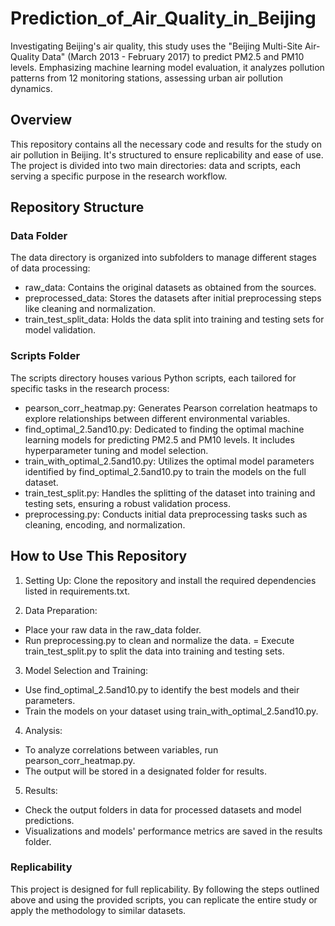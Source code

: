 # Prediction_of_Air_Quality_in_Beijing
Investigating Beijing's air quality, this study uses the "Beijing Multi-Site Air-Quality Data" (March 2013 - February 2017) to predict PM2.5 and PM10 levels. Emphasizing machine learning model evaluation, it analyzes pollution patterns from 12 monitoring stations, assessing urban air pollution dynamics.

## Overview
This repository contains all the necessary code and results for the study on air pollution in Beijing. It's structured to ensure replicability and ease of use. The project is divided into two main directories: data and scripts, each serving a specific purpose in the research workflow.

## Repository Structure
### Data Folder
The data directory is organized into subfolders to manage different stages of data processing:

- raw_data: Contains the original datasets as obtained from the sources.
- preprocessed_data: Stores the datasets after initial preprocessing steps like cleaning and normalization.
- train_test_split_data: Holds the data split into training and testing sets for model validation.

### Scripts Folder
The scripts directory houses various Python scripts, each tailored for specific tasks in the research process:

- pearson_corr_heatmap.py: Generates Pearson correlation heatmaps to explore relationships between different environmental variables.
- find_optimal_2.5and10.py: Dedicated to finding the optimal machine learning models for predicting PM2.5 and PM10 levels. It includes hyperparameter tuning and model selection.
- train_with_optimal_2.5and10.py: Utilizes the optimal model parameters identified by find_optimal_2.5and10.py to train the models on the full dataset.
- train_test_split.py: Handles the splitting of the dataset into training and testing sets, ensuring a robust validation process.
- preprocessing.py: Conducts initial data preprocessing tasks such as cleaning, encoding, and normalization.

## How to Use This Repository

1) Setting Up: Clone the repository and install the required dependencies listed in requirements.txt.

2) Data Preparation:

- Place your raw data in the raw_data folder.
- Run preprocessing.py to clean and normalize the data.
= Execute train_test_split.py to split the data into training and testing sets.

3) Model Selection and Training:

- Use find_optimal_2.5and10.py to identify the best models and their parameters.
- Train the models on your dataset using train_with_optimal_2.5and10.py.

4) Analysis:

- To analyze correlations between variables, run pearson_corr_heatmap.py.
- The output will be stored in a designated folder for results.
  
5) Results:

- Check the output folders in data for processed datasets and model predictions.
- Visualizations and models' performance metrics are saved in the results folder.

### Replicability
This project is designed for full replicability. By following the steps outlined above and using the provided scripts, you can replicate the entire study or apply the methodology to similar datasets.
